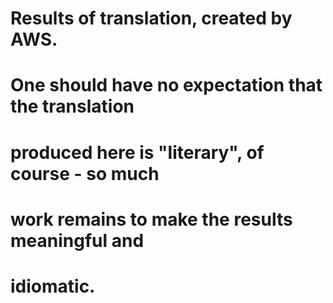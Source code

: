 # Results of translation, created by AWS.
# One should have no expectation that the translation
# produced here is "literary", of course - so much 
# work remains to make the results meaningful and 
# idiomatic.
